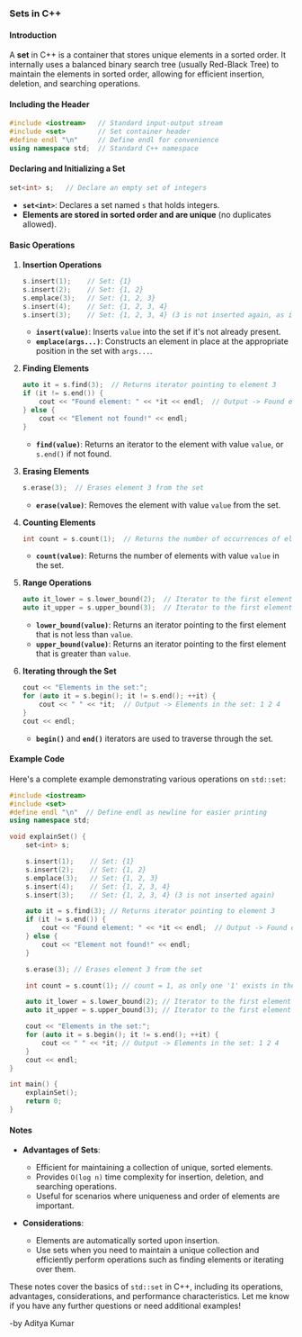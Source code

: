 ### Sets in C++

#### Introduction
A **set** in C++ is a container that stores unique elements in a sorted order. It internally uses a balanced binary search tree (usually Red-Black Tree) to maintain the elements in sorted order, allowing for efficient insertion, deletion, and searching operations.

#### Including the Header
```cpp
#include <iostream>   // Standard input-output stream
#include <set>        // Set container header
#define endl "\n"     // Define endl for convenience
using namespace std;  // Standard C++ namespace
```

#### Declaring and Initializing a Set
```cpp
set<int> s;   // Declare an empty set of integers
```

- **`set<int>`**: Declares a set named `s` that holds integers.
- **Elements are stored in sorted order and are unique** (no duplicates allowed).

#### Basic Operations

1. **Insertion Operations**
   ```cpp
   s.insert(1);    // Set: {1}
   s.insert(2);    // Set: {1, 2}
   s.emplace(3);   // Set: {1, 2, 3}
   s.insert(4);    // Set: {1, 2, 3, 4}
   s.insert(3);    // Set: {1, 2, 3, 4} (3 is not inserted again, as it's already present)
   ```

   - **`insert(value)`**: Inserts `value` into the set if it's not already present.
   - **`emplace(args...)`**: Constructs an element in place at the appropriate position in the set with `args...`.

2. **Finding Elements**
   ```cpp
   auto it = s.find(3);  // Returns iterator pointing to element 3
   if (it != s.end()) {
       cout << "Found element: " << *it << endl;  // Output -> Found element: 3
   } else {
       cout << "Element not found!" << endl;
   }
   ```

   - **`find(value)`**: Returns an iterator to the element with value `value`, or `s.end()` if not found.

3. **Erasing Elements**
   ```cpp
   s.erase(3);  // Erases element 3 from the set
   ```

   - **`erase(value)`**: Removes the element with value `value` from the set.

4. **Counting Elements**
   ```cpp
   int count = s.count(1);  // Returns the number of occurrences of element 1 in the set (either 0 or 1)
   ```

   - **`count(value)`**: Returns the number of elements with value `value` in the set.

5. **Range Operations**
   ```cpp
   auto it_lower = s.lower_bound(2);  // Iterator to the first element >= 2
   auto it_upper = s.upper_bound(3);  // Iterator to the first element > 3
   ```

   - **`lower_bound(value)`**: Returns an iterator pointing to the first element that is not less than `value`.
   - **`upper_bound(value)`**: Returns an iterator pointing to the first element that is greater than `value`.

6. **Iterating through the Set**
   ```cpp
   cout << "Elements in the set:";
   for (auto it = s.begin(); it != s.end(); ++it) {
       cout << " " << *it;  // Output -> Elements in the set: 1 2 4
   }
   cout << endl;
   ```

   - **`begin()`** and **`end()`** iterators are used to traverse through the set.

#### Example Code

Here's a complete example demonstrating various operations on `std::set`:

```cpp
#include <iostream>
#include <set>
#define endl "\n"  // Define endl as newline for easier printing
using namespace std;

void explainSet() {
    set<int> s;

    s.insert(1);    // Set: {1}
    s.insert(2);    // Set: {1, 2}
    s.emplace(3);   // Set: {1, 2, 3}
    s.insert(4);    // Set: {1, 2, 3, 4}
    s.insert(3);    // Set: {1, 2, 3, 4} (3 is not inserted again)

    auto it = s.find(3); // Returns iterator pointing to element 3
    if (it != s.end()) {
        cout << "Found element: " << *it << endl;  // Output -> Found element: 3
    } else {
        cout << "Element not found!" << endl;
    }

    s.erase(3); // Erases element 3 from the set

    int count = s.count(1); // count = 1, as only one '1' exists in the set

    auto it_lower = s.lower_bound(2); // Iterator to the first element >= 2
    auto it_upper = s.upper_bound(3); // Iterator to the first element > 3

    cout << "Elements in the set:";
    for (auto it = s.begin(); it != s.end(); ++it) {
        cout << " " << *it; // Output -> Elements in the set: 1 2 4
    }
    cout << endl;
}

int main() {
    explainSet();
    return 0;
}
```

#### Notes
- **Advantages of Sets**:
  - Efficient for maintaining a collection of unique, sorted elements.
  - Provides `O(log n)` time complexity for insertion, deletion, and searching operations.
  - Useful for scenarios where uniqueness and order of elements are important.

- **Considerations**:
  - Elements are automatically sorted upon insertion.
  - Use sets when you need to maintain a unique collection and efficiently perform operations such as finding elements or iterating over them.

These notes cover the basics of `std::set` in C++, including its operations, advantages, considerations, and performance characteristics. Let me know if you have any further questions or need additional examples!

-by Aditya Kumar